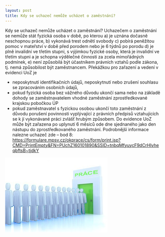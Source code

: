 ```yaml
---
layout: post
title: Kdy se uchazeč nemůže ucházet o zaměstnání?
---
```


Kdy se uchazeč nemůže ucházet o zaměstnání?
Uchazečem o zaměstnání se nemůže stát fyzická osoba v době, po kterou
a)	je uznána dočasně neschopnou práce,
b)	 vykonává trest odnětí svobody
c)	pobírá peněžitou pomoc v mateřství v době před porodem nebo je 6 týdnů po porodu
d)	je plně invalidní ve třetím stupni, s výjimkou fyzické osoby, která je invalidní ve třetím stupni a je schopna výdělečné činnosti za zcela mimořádných podmínek,
e)	není způsobilá být účastníkem právních vztahů podle zákona, tj. nemá způsobilost být zaměstnancem.
Překážkou pro zařazení a vedení v evidenci UoZ je
-	neposkytnutí identifikačních údajů, neposkytnutí nebo zrušení souhlasu se zpracováním osobních údajů,
-	pokud  fyzická  osoba  bez  vážného  důvodu  ukončí  sama  nebo  na  základě  dohody  se  zaměstnavatelem  vhodné  zaměstnání zprostředkované krajskou pobočkou ÚP
-	 pokud zaměstnavatel s fyzickou osobou ukončí toto zaměstnání z důvodu porušení povinnosti vyplývající z právních předpisů vztahujících se k jí vykonávané práci zvlášť hrubým způsobem. Do evidence UoZ může být zařazena po uplynutí 6 měsíců ode dne sjednaného jako den nástupu do zprostředkovaného zaměstnání.
Podrobnější informace nalezne uchazeč zde – bod 8: https://formulare.mpsv.cz/okprace/cs/form/print.jsp?CMD=PrintEmpty&FN=PUchZ160101890&SSID=tnbqMfyuycF9dCrHIvheqbftsB~tjdkY

<img src="/images/prace.jpg" alt="prace.jpg">
